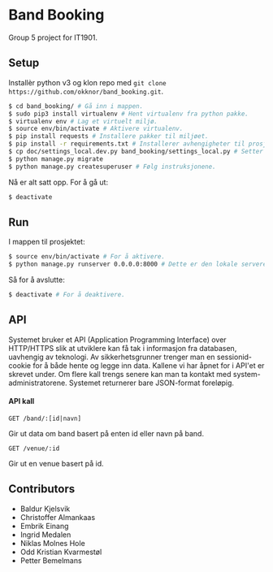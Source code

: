Band Booking
============

Group 5 project for IT1901.

## Setup

Installèr python v3 og klon repo med `git clone https://github.com/okknor/band_booking.git`.

```bash
$ cd band_booking/ # Gå inn i mappen.
$ sudo pip3 install virtualenv # Hent virtualenv fra python pakke.
$ virtualenv env # Lag et virtuelt miljø.
$ source env/bin/activate # Aktivere virtualenv.
$ pip install requests # Installere pakker til miljøet.
$ pip install -r requirements.txt # Installerer avhengigheter til prosjektet.
$ cp doc/settings_local.dev.py band_booking/settings_local.py # Setter instillinger for et utviklingsmiljø (for windows erstatt cp med copy)
$ python manage.py migrate
$ python manage.py createsuperuser # Følg instruksjonene.
```

Nå er alt satt opp. For å gå ut:

```bash
$ deactivate
```

## Run

I mappen til prosjektet:

```bash
$ source env/bin/activate # For å aktivere.
$ python manage.py runserver 0.0.0.0:8000 # Dette er den lokale serveren på http://localhost:8000
```

Så for å avslutte:

```bash
$ deactivate # For å deaktivere.
```

## API
Systemet bruker et API (Application Programming Interface) over HTTP/HTTPS slik at utviklere kan få tak i informasjon fra databasen, uavhengig av teknologi. Av sikkerhetsgrunner trenger man en sessionid-cookie for å både hente og legge inn data. Kallene vi har åpnet for i API'et er skrevet under. Om flere kall trengs senere kan man ta kontakt med system-administratorene. Systemet returnerer bare JSON-format foreløpig.

#### API kall

`GET /band/:[id|navn]`

Gir ut data om band basert på enten id eller navn på band.

`GET /venue/:id`

Gir ut en venue basert på id.

## Contributors

* Baldur Kjelsvik
* Christoffer Almankaas
* Embrik Einang
* Ingrid Medalen
* Niklas Molnes Hole
* Odd Kristian Kvarmestøl
* Petter Bemelmans
